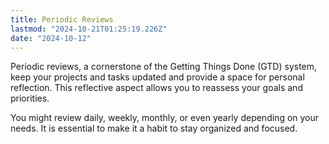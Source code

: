 ```yaml
---
title: Periodic Reviews
lastmod: "2024-10-21T01:25:19.226Z"
date: "2024-10-12"
---
```


Periodic reviews, a cornerstone of the Getting Things Done (GTD) system, keep your projects and tasks updated and provide a space for personal reflection. This reflective aspect allows you to reassess your goals and priorities.

You might review daily, weekly, monthly, or even yearly depending on your needs. It is essential to make it a habit to stay organized and focused.
